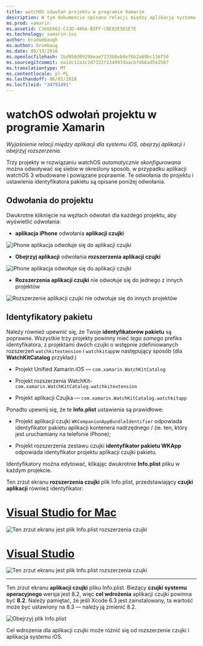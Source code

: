 ```yaml
---
title: watchOS odwołań projektu w programie Xamarin
description: W tym dokumencie opisano relacji między aplikację systemu iOS, aplikację czujki i rozszerzenie aplikacji czujki. Omówiono on odwołania do projektu i pakietu identyfikatorów.
ms.prod: xamarin
ms.assetid: C366E062-C33D-406A-B3FF-CBE82E5D1E7E
ms.technology: xamarin-ios
author: bradumbaugh
ms.author: brumbaug
ms.date: 09/13/2016
ms.openlocfilehash: 1bd950d0929beae7133b0eb8ef6b2a69bc116f50
ms.sourcegitcommit: ea1dc12a3c2d7322f234997daacbfdb6ad542507
ms.translationtype: MT
ms.contentlocale: pl-PL
ms.lasthandoff: 06/05/2018
ms.locfileid: "34791491"
---
```

# <a name="watchos-project-references-in-xamarin"></a>watchOS odwołań projektu w programie Xamarin

_Wyjaśnienie relacji między aplikacji dla systemu iOS, obejrzyj aplikacji i obejrzyj rozszerzenia._

Trzy projekty w rozwiązaniu watchOS *automatycznie skonfigurowana* można odwoływać się siebie w określony sposób. w przypadku aplikacji watchOS 3 wbudowane i powiązane poprawnie. Te odwołania do projektu i ustawienia identyfikatora pakietu są opisane poniżej odwołania.

## <a name="project-references"></a>Odwołania do projektu

Dwukrotne kliknięcie na węzłach odwołań dla każdego projektu, aby wyświetlić odwołania:

- **aplikacja iPhone** odwołania **aplikacji czujki**

![](project-references-images/catalog-reference1.png "iPhone aplikacja odwołuje się do aplikacji czujki")

- **Obejrzyj aplikacji** odwołania **rozszerzenia aplikacji czujki**

![](project-references-images/catalog-reference2.png "iPhone aplikacja odwołuje się do aplikacji czujki")


 - **Rozszerzenia aplikacji czujki** nie odwołuje się do jednego z innych projektów

![](project-references-images/catalog-reference3.png "Rozszerzenie aplikacji czujki nie odwołuje się do innych projektów")



## <a name="bundle-identifiers"></a>Identyfikatory pakietu

Należy również upewnić się, że Twoje **identyfikatorów pakietu** są poprawne.
Wszystkie trzy projekty powinny mieć *tego samego* prefiks identyfikatora, z projektami dwóch czujki o wstępnie zdefiniowanych rozszerzeń `watchkitextension` i `watchkitapp`w następujący sposób (dla **WatchKitCatalog** przykład:)

 - Projekt Unified Xamarin.iOS — `com.xamarin.WatchKitCatalog`

 - Projekt rozszerzenia WatchKit- `com.xamarin.WatchKitCatalog.watchkitextension`

 - Projekt aplikacji Czujka — `com.xamarin.WatchKitCatalog.watchkitapp`

Ponadto upewnij się, że te **Info.plist** ustawienia są prawidłowe:

 - Projekt aplikacji czujki `WKCompanionAppBundleIdentifier` odpowiada identyfikator pakietu aplikacji kontenera nadrzędnego / (ie. ten, który jest uruchamiany na telefonie iPhone);

 - Projekt rozszerzenia zestawu czujki **identyfikator pakietu WKApp** odpowiada identyfikator projektu aplikacji czujki pakietu.

Identyfikatory można edytować, klikając dwukrotnie **Info.plist** pliku w każdym projekcie.

Ten zrzut ekranu **rozszerzenia czujki** plik Info.plist, przedstawiający **czujki aplikacji** również identyfikator:

# <a name="visual-studio-for-mactabvsmac"></a>[Visual Studio for Mac](#tab/vsmac)
    
![](project-references-images/infoplist-extension.png "Ten zrzut ekranu jest plik Info.plist rozszerzenia czujki")

# <a name="visual-studiotabvswin"></a>[Visual Studio](#tab/vswin)
    
![](project-references-images/infoplist-extension-vs.png "Ten zrzut ekranu jest plik Info.plist rozszerzenia czujki")

-----

Ten zrzut ekranu **aplikacji czujki** pliku Info.plist.
Bieżący **czujki systemu operacyjnego** wersja jest 8.2, więc **cel wdrożenia** aplikacji czujki powinna być **8.2**. Należy pamiętać, że jeśli Xcode 6.3 jest zainstalowany, ta wartość może być ustawiony na 8.3 — należy ją zmienić 8.2.

![](project-references-images/infoplist-watchapp.png "Obejrzyj plik Info.plist")

Cel wdrożenia dla aplikacji czujki może różnić się od rozszerzenie czujki i aplikacja systemu iOS.

